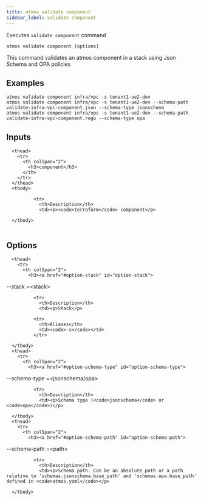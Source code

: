 ```yaml
---
title: atmos validate component
sidebar_label: validate component
---
```


Executes `validate component` command

```shell
atmos validate component [options]
```

This command validates an atmos component in a stack using Json Schema and OPA policies
## Examples

```shell
atmos validate component infra/vpc -s tenant1-ue2-dev
atmos validate component infra/vpc -s tenant1-ue2-dev --schema-path validate-infra-vpc-component.json --schema-type jsonschema
atmos validate component infra/vpc -s tenant1-ue2-dev --schema-path validate-infra-vpc-component.rego --schema-type opa
```

## Inputs


<table className="reference-table">
  
      <thead>
        <tr>
          <th colSpan="2">
            <h3>component</h3>
          </th>
        </tr>
      </thead>
      <tbody>
        
              <tr>
                <th>Description</th>
                <td><p><code>terraform</code> component</p>
</td>
              </tr>
            
      </tbody>
</table>



## Options


<table className="reference-table">
  
      <thead>
        <tr>
          <th colSpan="2">
            <h3><a href="#option-stack" id="option-stack">
  --stack
  <span class="option-spec"> =&lt;stack&gt;</span>
</a></h3>
          </th>
        </tr>
      </thead>
      <tbody>
        
              <tr>
                <th>Description</th>
                <td><p>Stack</p>
</td>
              </tr>
             
              <tr>
                <th>Aliases</th>
                <td><code>-s</code></td>
              </tr>
             
      </tbody>
      <thead>
        <tr>
          <th colSpan="2">
            <h3><a href="#option-schema-type" id="option-schema-type">
  --schema-type
  <span class="option-spec"> =&lt;jsonschema/opa&gt;</span>
</a></h3>
          </th>
        </tr>
      </thead>
      <tbody>
        
              <tr>
                <th>Description</th>
                <td><p>Schema type (<code>jsonschema</code> or <code>opa</code>)</p>
</td>
              </tr>
              
      </tbody>
      <thead>
        <tr>
          <th colSpan="2">
            <h3><a href="#option-schema-path" id="option-schema-path">
  --schema-path
  <span class="option-spec"> =&lt;path&gt;</span>
</a></h3>
          </th>
        </tr>
      </thead>
      <tbody>
        
              <tr>
                <th>Description</th>
                <td><p>Schema path. Can be an absolute path or a path relative to 'schemas.jsonschema.base_path' and 'schemas.opa.base_path' defined in <code>atmos.yaml</code></p>
</td>
              </tr>
              
      </tbody>
</table>

